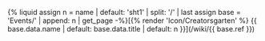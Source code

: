 {% liquid
assign n = name | default: 'sht1' | split: '/' | last
assign base = 'Events/' | append: n | get_page
-%}[{% render 'Icon/Creatorsgarten' %} {{ base.data.name | default: base.data.title | default: n }}](/wiki/{{ base.ref }})